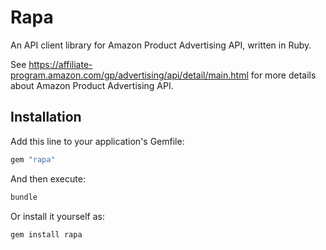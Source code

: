 # Rapa

An API client library for Amazon Product Advertising API, written in Ruby.

See https://affiliate-program.amazon.com/gp/advertising/api/detail/main.html for more details about Amazon Product Advertising API.

## Installation

Add this line to your application's Gemfile:

```ruby
gem "rapa"
```

And then execute:

```bash
bundle
```

Or install it yourself as:

```ruby
gem install rapa
```
